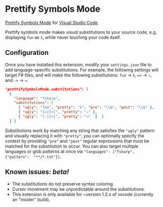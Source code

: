 # Prettify Symbols Mode

[Prettify Symbols Mode](https://www.emacswiki.org/emacs/PrettySymbol) for [Visual Studio Code](https://www.google.com/url?sa=t&rct=j&q=&esrc=s&source=web&cd=4&cad=rja&uact=8&ved=0ahUKEwiW5sbU_LfNAhUDVz4KHXUGBpYQFggtMAM&url=https%3A%2F%2Fcode.visualstudio.com%2F&usg=AFQjCNFJKyN71_pTGlo3tbjTpAWVghKtHg).

Prettify symbols mode makes *visual* substitutions to your source code, e.g. displaying `fun` as `λ`, while never touching your code itself.

## Configuration

Once you have installed this extension, modify your `settings.json` file to add language-specific substitutions. For example, the following settings will target F# files, and will make the following substitutions: `fun` -> `λ`, `=>` -> `⇒`, and `->` -> `⟶`.
```json
"prettifySymbolsMode.substitutions": [
  {
    "language": "fsharp",
    "substitutions": [
      { "ugly": "fun", "pretty": "λ", "pre": "\\b", "post": "\\b" },
      { "ugly": "[=][>]", "pretty": "⇒" },
      { "ugly": "[-][>]", "pretty": "⟶"  }  ] 
  } ]
```

Substitutions work by matching any string that satisfies the `"ugly"` pattern and visually replacing it with `"pretty"`; you can optionally specify the context by providing `"pre"` and `"post"` regular expressions that must be matched for the substitution to occur. You can also target multiple languages or glob patterns at once via `"languages": ["fsharp", {"pattern":  "**/*.txt"}]`.

## Known issues: *beta!*

* The substitutions do not preserve syntax coloring.
* Cursor movement may be unpredictable around the substitutions.
* This extension is only available for ~version 1.2.x of vscode (currently an "insider" build).
